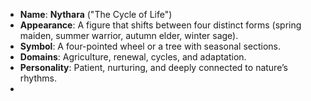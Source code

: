 - **Name**: **Nythara** ("The Cycle of Life")
- **Appearance**: A figure that shifts between four distinct forms (spring maiden, summer warrior, autumn elder, winter sage).
- **Symbol**: A four-pointed wheel or a tree with seasonal sections.
- **Domains**: Agriculture, renewal, cycles, and adaptation.
- **Personality**: Patient, nurturing, and deeply connected to nature’s rhythms.
- 